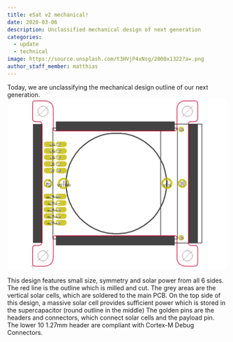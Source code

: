 ```yaml
---
title: eSat v2 mechanical!
date: 2020-03-06
description: Unclassified mechanical design of next generation
categories:
  - update
  - technical
image: https://source.unsplash.com/t3HVjP4xNsg/2000x1322?a=.png
author_staff_member: matthias
---
```

Today, we are unclassifying the mechanical design outline of our next generation. 
![Outline](/images/outline.PNG)

This design features small size, symmetry and solar power from all 6 sides. 
The red line is the outline which is milled and cut. The grey areas are the vertical solar cells, which are soldered to the main PCB.
On the top side of this design, a massive solar cell provides sufficient power which is stored in the supercapacitor (round outline in the middle) 
The golden pins are the headers and connectors, which connect solar cells and the payload pin. The lower 10 1.27mm header are compliant with Cortex-M Debug Connectors.

